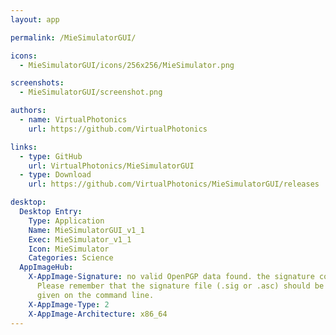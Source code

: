 ```yaml
---
layout: app

permalink: /MieSimulatorGUI/

icons:
  - MieSimulatorGUI/icons/256x256/MieSimulator.png

screenshots:
  - MieSimulatorGUI/screenshot.png

authors:
  - name: VirtualPhotonics
    url: https://github.com/VirtualPhotonics

links:
  - type: GitHub
    url: VirtualPhotonics/MieSimulatorGUI
  - type: Download
    url: https://github.com/VirtualPhotonics/MieSimulatorGUI/releases

desktop:
  Desktop Entry:
    Type: Application
    Name: MieSimulatorGUI_v1_1
    Exec: MieSimulator_v1_1
    Icon: MieSimulator
    Categories: Science
  AppImageHub:
    X-AppImage-Signature: no valid OpenPGP data found. the signature could not be verified.
      Please remember that the signature file (.sig or .asc) should be the first file
      given on the command line.
    X-AppImage-Type: 2
    X-AppImage-Architecture: x86_64
---
```

